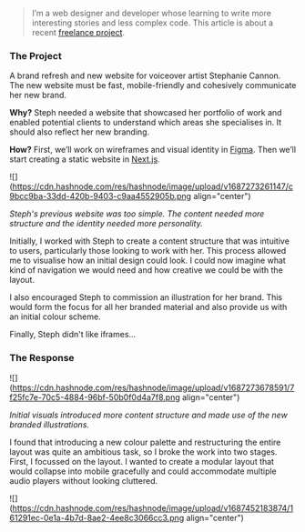 > I’m a web designer and developer whose learning to write more interesting stories and less complex code. This article is about a recent [freelance project](https://paulh.biz/resume).

### The Project

A brand refresh and new website for voiceover artist Stephanie Cannon. The new website must be fast, mobile-friendly and cohesively communicate her new brand.

**Why?** Steph needed a website that showcased her portfolio of work and enabled potential clients to understand which areas she specialises in. It should also reflect her new branding.

**How?** First, we’ll work on wireframes and visual identity in [Figma](https://figma.com). Then we’ll start creating a static website in [Next.js](https://nextjs.org/).

![](https://cdn.hashnode.com/res/hashnode/image/upload/v1687273261147/c9bcc9ba-33dd-420b-9403-c9aa4552905b.png align="center")

_Steph's previous website was too simple. The content needed more structure and the identity needed more personality._

Initially, I worked with Steph to create a content structure that was intuitive to users, particularly those looking to work with her. This process allowed me to visualise how an initial design could look. I could now imagine what kind of navigation we would need and how creative we could be with the layout.

I also encouraged Steph to commission an illustration for her brand. This would form the focus for all her branded material and also provide us with an initial colour scheme.

Finally, Steph didn't like iframes...

### The Response

![](https://cdn.hashnode.com/res/hashnode/image/upload/v1687273678591/7f25fc7e-70c5-4884-96bf-50b0f0d4a7f8.png align="center")

_Initial visuals introduced more content structure and made use of the new branded illustrations._

I found that introducing a new colour palette and restructuring the entire layout was quite an ambitious task, so I broke the work into two stages. First, I focussed on the layout. I wanted to create a modular layout that would collapse into mobile gracefully and could accommodate multiple audio players without looking cluttered.

![](https://cdn.hashnode.com/res/hashnode/image/upload/v1687452183874/161291ec-0e1a-4b7d-8ae2-4ee8c3066cc3.png align="center")
